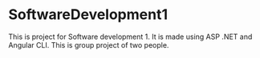 # SoftwareDevelopment1
This is project for Software development 1. It is made using ASP .NET and Angular CLI. This is group project of two people.
